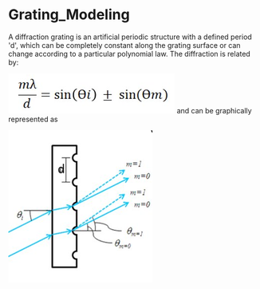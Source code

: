 # Grating_Modeling

A diffraction grating is an artificial periodic structure with a defined period 'd', which can be completely constant along
the grating surface or can change according to a particular polynomial law. The diffraction is related by:

![Formula](./grating_images/formula.PNG)
and can be graphically represented as

![structure](./grating_images/grating.PNG)


